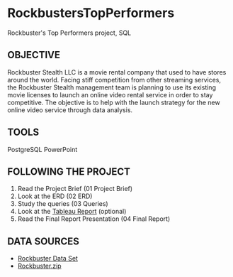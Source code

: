 # RockbustersTopPerformers
Rockbuster's Top Performers project, SQL


## OBJECTIVE

Rockbuster Stealth LLC is a movie rental company that used to have stores around the world. Facing stiff competition from other streaming services, the Rockbuster Stealth management team is planning to use its existing movie licenses to launch an online video rental service in order to stay competitive.
The objective is to help with the launch strategy for the new online video service through data analysis.


## TOOLS

PostgreSQL
PowerPoint


## FOLLOWING THE PROJECT

1. Read the Project Brief (01 Project Brief)
2. Look at the ERD (02 ERD)
3. Study the queries (03 Queries)
4. Look at the [Tableau Report](https://public.tableau.com/app/profile/elena.dries/viz/3_10byElenaDries/Story1?publish=yes) (optional)
5. Read the Final Report Presentation (04 Final Report)

## DATA SOURCES

- [Rockbuster Data Set](http://www.postgresqltutorial.com/wp-content/uploads/2019/05/dvdrental.zip)
- [Rockbuster.zip](https://drive.google.com/file/d/1hVzBWz5ORRbI37HA8p5tAiuZyMOe66yI/view)

